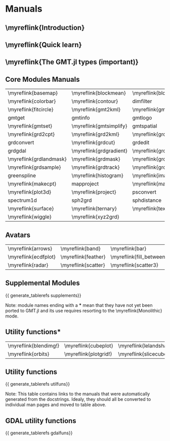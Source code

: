 
# Manuals

## \myreflink{Introduction}

## \myreflink{Quick learn}

## \myreflink{The GMT.jl types (important)}

## Core Modules Manuals

|  |  |  |  |  |  |
|:-----|:----|:----|:----|:----|:----|
| \myreflink{basemap} | \myreflink{blockmean} | \myreflink{blockmedian} | \myreflink{blockmode} | \myreflink{clip} | \myreflink{coast} |
| \myreflink{colorbar} | \myreflink{contour} | dimfilter  |  events  | \myreflink{filter1d} | |
| \myreflink{fitcircle} | \myreflink{gmt2kml} | \myreflink{gmtbinstats} | \myreflink{gmtconnect} | \myreflink{gmtconvert} | gmtdefaults |
| gmtget |  gmtinfo |  gmtlogo | \myreflink{gmtmath} | gmtregress | \myreflink{gmtselect} |
| \myreflink{gmtset} | \myreflink{gmtsimplify} |  gmtspatial | \myreflink{gmtsplit} |  gmtvector |  gmtwhich |
| \myreflink{grd2cpt} | \myreflink{grd2kml} | \myreflink{grd2xyz} |  grdblend | \myreflink{grdclip} | \myreflink{grdcontour} |
| grdconvert | \myreflink{grdcut} |  grdedit |  grdfft | \myreflink{grdfill} |  grdfilter |
| grdgdal | \myreflink{grdgradient} | \myreflink{grdhisteq} | \myreflink{grdimage} | \myreflink{grdinfo} | grdinterpolate |
| \myreflink{grdlandmask} | \myreflink{grdmask} | \myreflink{grdmath} | grdmix | \myreflink{grdpaste} |  grdproject |
| \myreflink{grdsample} | \myreflink{grdtrack} | \myreflink{grdtrend} | \myreflink{grdvector} | \myreflink{grdview} | grdvolume |
| greenspline | \myreflink{histogram} | \myreflink{image} | \myreflink{inset} | kml2gmt | \myreflink{legend} |
| \myreflink{makecpt} |  mapproject | \myreflink{mask} | \myreflink{movie} | \myreflink{nearneighbor} | \myreflink{plot} |
| \myreflink{plot3d} | \myreflink{project} |  psconvert | \myreflink{rose} | \myreflink{sample1d} | \myreflink{solar} |
| spectrum1d | sph2grd | sphdistance | \myreflink{sphinterpolate} | \myreflink{sphtriangulate} | \myreflink{subplot} |
| \myreflink{surface} | \myreflink{ternary} | \myreflink{text} | \myreflink{trend1d} | \myreflink{trend2d} | \myreflink{triangulate} |
| \myreflink{wiggle} | \myreflink{xyz2grd} |  |  |  |  |

## Avatars

|  |  |  |  |  |  |  |  |  |  |
|:-----|:----|:----|:----|:----|:----|:----|:----|:----|:----|
| \myreflink{arrows} | \myreflink{band} | \myreflink{bar} | \myreflink{bar3} | \myreflink{boxplot} | \myreflink{bubblechart} | \myreflink{contourf} | \myreflink{cornerplot} | \myreflink{decorated} | \myreflink{earthregions} |
| \myreflink{ecdfplot} | \myreflink{feather} | \myreflink{fill_between} | \myreflink{hband} | \myreflink{lines} | \myreflink{marginalhist} | \myreflink{parallelplot} | \myreflink{plotlinefit} | \myreflink{qqplot} | \myreflink{quiver} |
| \myreflink{radar} | \myreflink{scatter} | \myreflink{scatter3} | \myreflink{seismicity} | \myreflink{stairs} | \myreflink{stem} | \myreflink{triplot} | \myreflink{trisurf} | \myreflink{vband} | \myreflink{violin} |


## Supplemental Modules

{{ generate_tablerefs supplements}}

Note: module names ending with a **\*** mean that they have not yet been ported to GMT.jl and
its use requires resorting to the \myreflink{Monolithic} mode.

## Utility functions*

|  |  |  |  |  |  |  |  |  |  |
|:-----|:----|:----|:----|:----|:----|:----|:----|:----|:----|
| \myreflink{blendimg!} | \myreflink{cubeplot} | \myreflink{lelandshade} | \myreflink{coastlinesproj} | \myreflink{cubeslice} | \myreflink{lelandshade} | \myreflink{graticules} | \myreflink{mat2ds} | \myreflink{mat2grid} | \myreflink{mat2img} |
| \myreflink{orbits} | \myreflink{plotgrid!} | \myreflink{slicecube} | | \myreflink{worldrectgrid} | \myreflink{worldrectcoast} | \myreflink{worldrectangular} | \myreflink{xyzw2cube} |  |  |  |

## Utility functions

{{ generate_tablerefs utilfuns}}

Note: This table contains links to the manuals that were automatically generated from the docstrings.
Idealy, they should all be converted to individual man pages and moved to table above.

## GDAL utility functions

{{ generate_tablerefs gdalfuns}}
